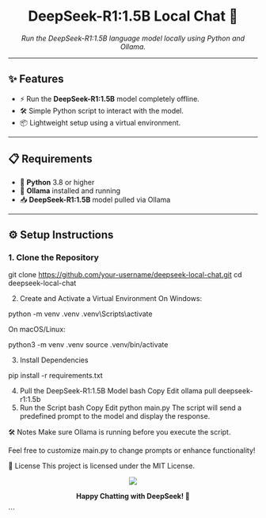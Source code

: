 <h1 align="center">DeepSeek-R1:1.5B Local Chat 🚀</h1>

<p align="center">
  <em>Run the DeepSeek-R1:1.5B language model locally using Python and Ollama.</em>
</p>

---

## ✨ Features

- ⚡ Run the **DeepSeek-R1:1.5B** model completely offline.
- 🛠️ Simple Python script to interact with the model.
- 📦 Lightweight setup using a virtual environment.

---

## 📋 Requirements

- 🐍 **Python** 3.8 or higher
- 🧠 **Ollama** installed and running
- 📥 **DeepSeek-R1:1.5B** model pulled via Ollama

---

## ⚙️ Setup Instructions

### 1. Clone the Repository

git clone https://github.com/your-username/deepseek-local-chat.git
cd deepseek-local-chat

2. Create and Activate a Virtual Environment
On Windows:

python -m venv .venv
.venv\Scripts\activate


On macOS/Linux:

python3 -m venv .venv
source .venv/bin/activate


3. Install Dependencies

pip install -r requirements.txt


4. Pull the DeepSeek-R1:1.5B Model
bash
Copy
Edit
ollama pull deepseek-r1:1.5b
5. Run the Script
bash
Copy
Edit
python main.py
The script will send a predefined prompt to the model and display the response.

🛠 Notes
Make sure Ollama is running before you execute the script.

Feel free to customize main.py to change prompts or enhance functionality!

📄 License
This project is licensed under the MIT License.

<p align="center"> <img src="https://capsule-render.vercel.app/api?type=waving&color=0:4F46E5,100:22D3EE&height=120&section=footer" /> </p> <p align="center"> <b>Happy Chatting with DeepSeek! 🎉</b> </p> ```
